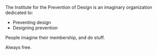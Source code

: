 The Institute for the Prevention of Design is an imaginary organization dedicated to:
- Preventing design
- Designing prevention

People imagine their membership, and do stuff.

Always free.
